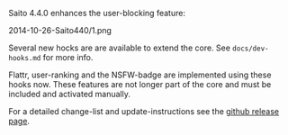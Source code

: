 <!--
title: Saito 4.4.0 released
template: whats-new
date: 2014-10-26
author: Schlaefer
-->

Saito 4.4.0 enhances the user-blocking feature:

2014-10-26-Saito440/1.png

Several new hocks are are available to extend the core. See `docs/dev-hooks.md` for more info.

Flattr, user-ranking and the NSFW-badge are implemented using these hooks now. These features are not longer part of the core and must be included and activated manually.

For a detailed change-list and update-instructions see the [github release page](https://github.com/Schlaefer/Saito/releases/tag/4.4.0).